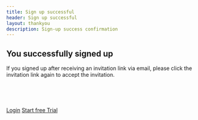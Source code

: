 ```yaml
---
title: Sign up successful
header: Sign up successful
layout: thankyou
description: Sign-up success confirmation
---
```


<h2>You successfully signed up</h2>

<p>If you signed up after receiving an invitation link via email, please click the invitation link again to accept the invitation.</p>
<p>&nbsp;</p>
<p>&nbsp;</p>
<div>
	<a href='{{ site.data.hosts.app[jekyll.environment] }}/Web/Home/Login' class='btn btn-primary'>Login</a>
	<a href='{{ site.data.hosts.app[jekyll.environment] }}/Web/Subscription/StartFreeTrial' class='btn btn-flat trial'>Start free Trial</a>
</div>
